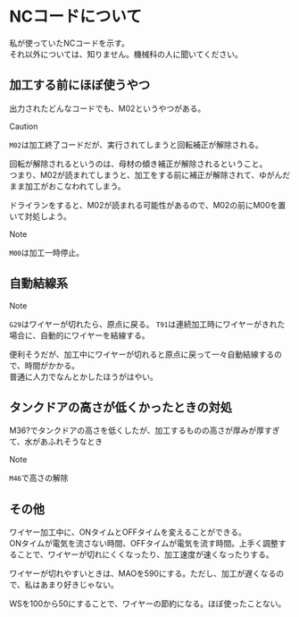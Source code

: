 # NCコードについて

私が使っていたNCコードを示す。  
それ以外については、知りません。機械科の人に聞いてください。

## 加工する前にほぼ使うやつ

出力されたどんなコードでも、M02というやつがある。  

> [!CAUTION]
> `M02`は加工終了コードだが、実行されてしまうと回転補正が解除される。

回転が解除されるというのは、母材の傾き補正が解除されるということ。  
つまり、M02が読まれてしまうと、加工をする前に補正が解除されて、ゆがんだまま加工がおこなわれてしまう。  

ドライランをすると、M02が読まれる可能性があるので、M02の前にM00を置いて対処しよう。

> [!NOTE]
> `M00`は加工一時停止。

## 自動結線系

> [!NOTE]
> `G29`はワイヤーが切れたら、原点に戻る。
> `T91`は連続加工時にワイヤーがきれた場合に、自動的にワイヤーを結線する。

便利そうだが、加工中にワイヤーが切れると原点に戻って一々自動結線するので、時間がかかる。  
普通に人力でなんとかしたほうがはやい。  

## タンクドアの高さが低くかったときの対処

M36?でタンクドアの高さを低くしたが、加工するものの高さが厚みが厚すぎて、水があふれそうなとき

> [!NOTE]
> `M46`で高さの解除

## その他
ワイヤー加工中に、ONタイムとOFFタイムを変えることができる。  
ONタイムが電気を流さない時間、OFFタイムが電気を流す時間。上手く調整することで、ワイヤーが切れにくくなったり、加工速度が速くなったりする。  
  
ワイヤーが切れやすいときは、MAOを590にする。ただし、加工が遅くなるので、私はあまり好きじゃない。  
  
WSを100から50にすることで、ワイヤーの節約になる。ほぼ使ったことない。  

